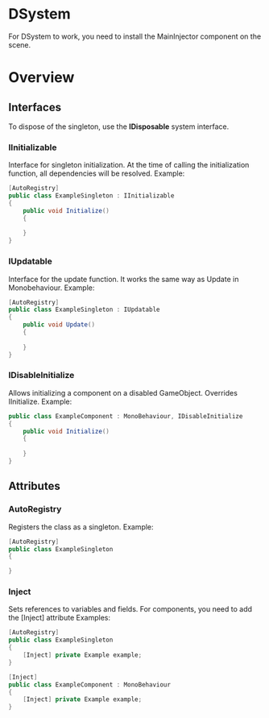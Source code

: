 # DSystem
For DSystem to work, you need to install the MainInjector component on the scene.
# Overview
## Interfaces
To dispose of the singleton, use the <b>IDisposable</b> system interface.
### IInitializable
Interface for singleton initialization. At the time of calling the initialization function, all dependencies will be resolved.
Example:
``` C#
[AutoRegistry]
public class ExampleSingleton : IInitializable
{
    public void Initialize()
    {
        
    }
}
```
### IUpdatable
Interface for the update function. It works the same way as Update in Monobehaviour.
Example:
``` C#
[AutoRegistry]
public class ExampleSingleton : IUpdatable
{
    public void Update()
    {
        
    }
}
```
### IDisableInitialize
Allows initializing a component on a disabled GameObject. Overrides IInitialize.
Example:
``` C#
public class ExampleComponent : MonoBehaviour, IDisableInitialize
{
    public void Initialize()
    {
        
    }
}
```
## Attributes
### AutoRegistry
Registers the class as a singleton. Example:
``` C#
[AutoRegistry]
public class ExampleSingleton
{

}
```
### Inject
Sets references to variables and fields.
For components, you need to add the [Inject] attribute
Examples:
``` C#
[AutoRegistry]
public class ExampleSingleton
{
    [Inject] private Example example;
}

[Inject]
public class ExampleComponent : MonoBehaviour
{
    [Inject] private Example example;
}
```
